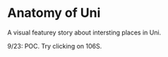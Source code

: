 # Anatomy of Uni
A visual featurey story about intersting places in Uni.

9/23: POC. Try clicking on 106S.

